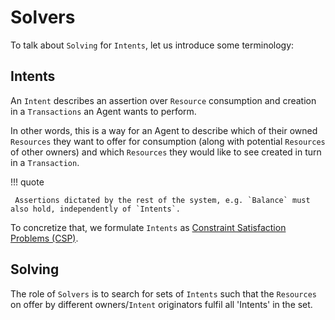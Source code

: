 # Solvers

To talk about `Solving` for `Intents`, let us introduce some terminology:

## Intents
An `Intent` describes an assertion over `Resource` consumption and creation in a `Transactions` an Agent wants to perform.

In other words, this is a way for an Agent to describe which of their owned `Resources` they want to offer for consumption (along with potential `Resources` of other owners) and which `Resources` they would like to see created in turn in a `Transaction`.

!!! quote

     Assertions dictated by the rest of the system, e.g. `Balance` must also hold, independently of `Intents`.

To concretize that, we formulate `Intents` as [Constraint Satisfaction Problems (CSP)](./solvers/csp.md#csp).

## Solving
The role of `Solvers` is to search for sets of `Intents` such that the `Resources` on offer by different owners/`Intent` originators fulfil all 'Intents' in the set.
